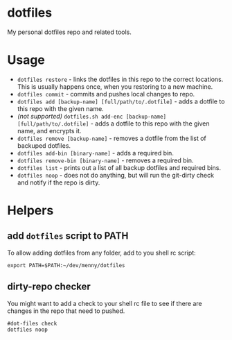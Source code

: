 # dotfiles
My personal dotfiles repo and related tools.

# Usage

 * `dotfiles restore` - links the dotfiles in this repo to the correct locations. This is usually happens once, when you restoring to a new machine.
 * `dotfiles commit` - commits and pushes local changes to repo.
 * `dotfiles add [backup-name] [full/path/to/.dotfile]` - adds a dotfile to this repo with the given name.
 * _(not supported)_ `dotfiles.sh add-enc [backup-name] [full/path/to/.dotfile]` - adds a dotfile to this repo with the given name, and encrypts it.
 * `dotfiles remove [backup-name]` - removes a dotfile from the list of backuped dotfiles.
 * `dotfiles add-bin [binary-name]` - adds a required bin.
 * `dotfiles remove-bin [binary-name]` - removes a required bin.
 * `dotfiles list` - prints out a list of all backup dotfiles and required bins.
 * `dotfiles noop` - does not do anything, but will run the git-dirty check and notify if the repo is dirty.

# Helpers

## add `dotfiles` script to PATH
To allow adding dotfiles from any folder, add to you shell rc script:
```
export PATH=$PATH:~/dev/menny/dotfiles
```

## dirty-repo checker
You might want to add a check to your shell rc file to see if there are changes in the repo that need to pushed.
```
#dot-files check
dotfiles noop
```
